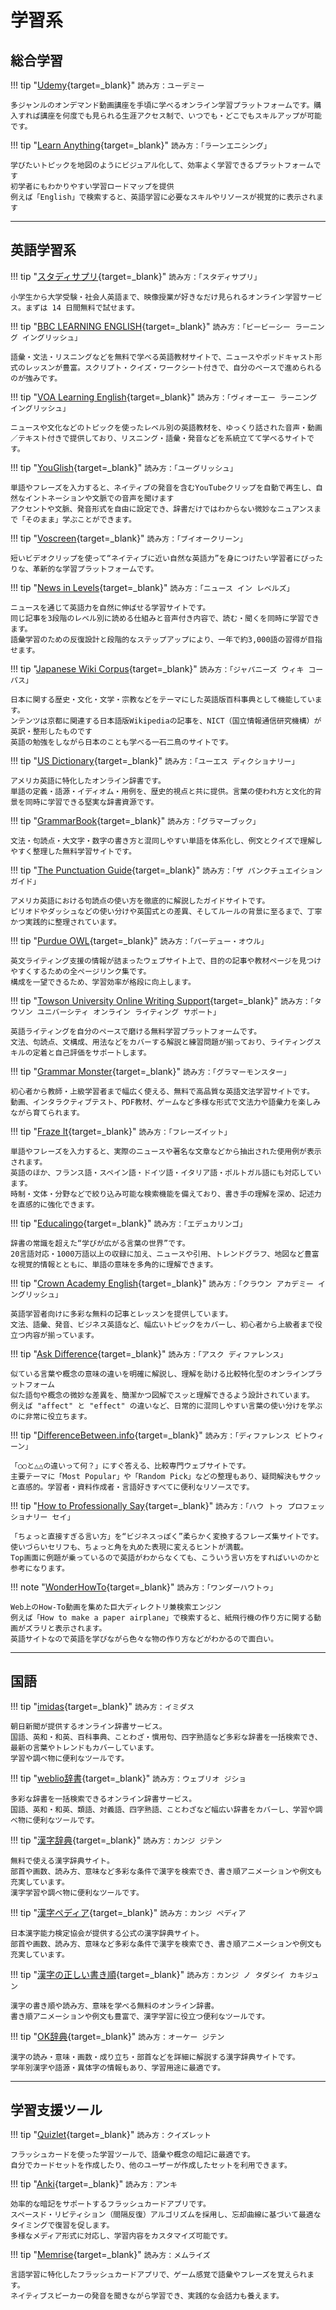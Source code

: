 # 学習系

## 総合学習

!!! tip "[Udemy](https://www.udemy.com/){target=_blank}"
    ```
    読み方：ユーデミー
    ```

    多ジャンルのオンデマンド動画講座を手頃に学べるオンライン学習プラットフォームです。購入すれば講座を何度でも見られる生涯アクセス制で、いつでも・どこでもスキルアップが可能です。

!!! tip "[Learn Anything](https://learn-anything.xyz/){target=_blank}"
    ```
    読み方：「ラーンエニシング」
    ```

    学びたいトピックを地図のようにビジュアル化して、効率よく学習できるプラットフォームです
    初学者にもわかりやすい学習ロードマップを提供
    例えば「English」で検索すると、英語学習に必要なスキルやリソースが視覚的に表示されます
---

## 英語学習系
!!! tip "[スタディサプリ](https://learn.studysapuri.jp/login){target=_blank}"
    ```
    読み方：「スタディサプリ」
    ```

    小学生から大学受験・社会人英語まで、映像授業が好きなだけ見られるオンライン学習サービス。まずは 14 日間無料で試せます。

!!! tip "[BBC LEARNING ENGLISH](https://www.bbc.co.uk/learningenglish/){target=_blank}"
    ```
    読み方：「ビービーシー ラーニング イングリッシュ」
    ```

    語彙・文法・リスニングなどを無料で学べる英語教材サイトで、ニュースやポッドキャスト形式のレッスンが豊富。スクリプト・クイズ・ワークシート付きで、自分のペースで進められるのが強みです。

!!! tip "[VOA Learning English](https://learningenglish.voanews.com/){target=_blank}"
    ```
    読み方：「ヴィオーエー ラーニング イングリッシュ」
    ```

    ニュースや文化などのトピックを使ったレベル別の英語教材を、ゆっくり話された音声・動画／テキスト付きで提供しており、リスニング・語彙・発音などを系統立てて学べるサイトです。

!!! tip "[YouGlish](https://youglish.com/){target=_blank}"
    ```
    読み方：「ユーグリッシュ」
    ```

    単語やフレーズを入力すると、ネイティブの発音を含むYouTubeクリップを自動で再生し、自然なイントネーションや文脈での音声を聞けます
    アクセントや文脈、発音形式を自由に設定でき、辞書だけではわからない微妙なニュアンスまで「そのまま」学ぶことができます。

!!! tip "[Voscreen](https://www.voscreen.com/){target=_blank}"
    ```
    読み方：「ブイオークリーン」
    ```

    短いビデオクリップを使って“ネイティブに近い自然な英語力”を身につけたい学習者にぴったりな、革新的な学習プラットフォームです。

!!! tip "[News in Levels](https://www.newsinlevels.com/){target=_blank}"
    ```
    読み方：「ニュース イン レベルズ」
    ```

    ニュースを通じて英語力を自然に伸ばせる学習サイトです。
    同じ記事を3段階のレベル別に読める仕組みと音声付き内容で、読む・聞くを同時に学習できます。
    語彙学習のための反復設計と段階的なステップアップにより、一年で約3,000語の習得が目指せます。

!!! tip "[Japanese Wiki Corpus](https://www.japanese-wiki-corpus.org/){target=_blank}"
    ```
    読み方：「ジャパニーズ ウィキ コーパス」
    ```

    日本に関する歴史・文化・文学・宗教などをテーマにした英語版百科事典として機能しています。
    ンテンツは京都に関連する日本語版Wikipediaの記事を、NICT（国立情報通信研究機構）が英訳・整形したものです
    英語の勉強をしながら日本のことも学べる一石二鳥のサイトです。

!!! tip "[US Dictionary](https://usdictionary.com/){target=_blank}"
    ```
    読み方：「ユーエス ディクショナリー」
    ```

    アメリカ英語に特化したオンライン辞書です。
    単語の定義・語源・イディオム・用例を、歴史的視点と共に提供。言葉の使われ方と文化的背景を同時に学習できる堅実な辞書資源です。

!!! tip "[GrammarBook](https://www.grammarbook.com/english_rules.asp){target=_blank}"
    ```
    読み方：「グラマーブック」
    ```

    文法・句読点・大文字・数字の書き方と混同しやすい単語を体系化し、例文とクイズで理解しやすく整理した無料学習サイトです。

!!! tip "[The Punctuation Guide](https://www.thepunctuationguide.com/index.html){target=_blank}"
    ```
    読み方：「ザ パンクチュエイション ガイド」
    ```

    アメリカ英語における句読点の使い方を徹底的に解説したガイドサイトです。
    ピリオドやダッシュなどの使い分けや英国式との差異、そしてルールの背景に至るまで、丁寧かつ実践的に整理されています。

!!! tip "[Purdue OWL](https://owl.purdue.edu/site_map.html){target=_blank}"
    ```
    読み方：「パーデュー・オウル」
    ```

    英文ライティング支援の情報が詰まったウェブサイト上で、目的の記事や教材ページを見つけやすくするための全ページリンク集です。
    構成を一望できるため、学習効率が格段に向上します。

!!! tip "[Towson University Online Writing Support](https://webapps.towson.edu/ows/index.asp){target=_blank}"
    ```
    読み方：「タウソン ユニバーシティ オンライン ライティング サポート」
    ```

    英語ライティングを自分のペースで磨ける無料学習プラットフォームです。
    文法、句読点、文構成、用法などをカバーする解説と練習問題が揃っており、ライティングスキルの定着と自己評価をサポートします。

!!! tip "[Grammar Monster](https://www.grammar-monster.com/index.html){target=_blank}"
    ```
    読み方：「グラマーモンスター」
    ```

    初心者から教師・上級学習者まで幅広く使える、無料で高品質な英語文法学習サイトです。
    動画、インタラクティブテスト、PDF教材、ゲームなど多様な形式で文法力や語彙力を楽しみながら育てられます。

!!! tip "[Fraze It](https://fraze.it/){target=_blank}"
    ```
    読み方：「フレーズイット」
    ```

    単語やフレーズを入力すると、実際のニュースや著名な文章などから抽出された使用例が表示されます。
    英語のほか、フランス語・スペイン語・ドイツ語・イタリア語・ポルトガル語にも対応しています。
    時制・文体・分野などで絞り込み可能な検索機能を備えており、書き手の理解を深め、記述力を直感的に強化できます。

!!! tip "[Educalingo](https://educalingo.com/en/dic-en){target=_blank}"
    ```
    読み方：「エデュカリンゴ」
    ```

    辞書の常識を超えた“学びが広がる言葉の世界”です。
    20言語対応・1000万語以上の収録に加え、ニュースや引用、トレンドグラフ、地図など豊富な視覚的情報とともに、単語の意味を多角的に理解できます。

!!! tip "[Crown Academy English](https://www.crownacademyenglish.com/articles/){target=_blank}"
    ```
    読み方：「クラウン アカデミー イングリッシュ」
    ```

    英語学習者向けに多彩な無料の記事とレッスンを提供しています。
    文法、語彙、発音、ビジネス英語など、幅広いトピックをカバーし、初心者から上級者まで役立つ内容が揃っています。

!!! tip "[Ask Difference](https://www.askdifference.com/){target=_blank}"
    ```
    読み方：「アスク ディファレンス」
    ```

    似ている言葉や概念の意味の違いを明確に解説し、理解を助ける比較特化型のオンラインプラットフォーム
    似た語句や概念の微妙な差異を、簡潔かつ図解でスッと理解できるよう設計されています。
    例えば "affect" と "effect" の違いなど、日常的に混同しやすい言葉の使い分けを学ぶのに非常に役立ちます。

!!! tip "[DifferenceBetween.info](https://www.differencebetween.info/){target=_blank}"
    ```
    読み方：「ディファレンス ビトウィーン」
    ```

    「○○と△△の違いって何？」にすぐ答える、比較専門ウェブサイトです。
    主要テーマに「Most Popular」や「Random Pick」などの整理もあり、疑問解決もサクッと直感的。学習者・資料作成者・言語好きすべてに便利なリソースです。

!!! tip "[How to Professionally Say](https://howtoprofessionallysay.akashrajpurohit.com/){target=_blank}"
    ```
    読み方：「ハウ トゥ プロフェッショナリー セイ」
    ```

    「ちょっと直接すぎる言い方」を“ビジネスっぽく”柔らかく変換するフレーズ集サイトです。
    使いづらいセリフも、ちょっと角を丸めた表現に変えるヒントが満載。
    Top画面に例題が乗っているので英語がわからなくても、こういう言い方をすればいいのかと参考になります。

!!! note "[WonderHowTo](https://www.wonderhowto.com/){target=_blank}"
    ```
    読み方：「ワンダーハウトゥ」
    ```

    Web上のHow-To動画を集めた巨大ディレクトリ兼検索エンジン
    例えば「How to make a paper airplane」で検索すると、紙飛行機の作り方に関する動画がズラリと表示されます。
    英語サイトなので英語を学びながら色々な物の作り方などがわかるので面白い。


---

## 国語

!!! tip "[imidas](https://imidas.jp/){target=_blank}"
    ```
    読み方：イミダス
    ```

    朝日新聞が提供するオンライン辞書サービス。
    国語、英和・和英、百科事典、ことわざ・慣用句、四字熟語など多彩な辞書を一括検索でき、最新の言葉やトレンドもカバーしています。
    学習や調べ物に便利なツールです。

!!! tip "[weblio辞書](https://www.weblio.jp/){target=_blank}"
    ```
    読み方：ウェブリオ ジショ
    ```

    多彩な辞書を一括検索できるオンライン辞書サービス。
    国語、英和・和英、類語、対義語、四字熟語、ことわざなど幅広い辞書をカバーし、学習や調べ物に便利なツールです。

!!! tip "[漢字辞典](https://kanji.jitenon.jp/){target=_blank}"
    ```
    読み方：カンジ ジテン
    ```

    無料で使える漢字辞典サイト。
    部首や画数、読み方、意味など多彩な条件で漢字を検索でき、書き順アニメーションや例文も充実しています。
    漢字学習や調べ物に便利なツールです。

!!! tip "[漢字ペディア](https://www.kanjipedia.jp/){target=_blank}"
    ```
    読み方：カンジ ペディア
    ```

    日本漢字能力検定協会が提供する公式の漢字辞典サイト。
    部首や画数、読み方、意味など多彩な条件で漢字を検索でき、書き順アニメーションや例文も充実しています。

!!! tip "[漢字の正しい書き順](https://www.kakijun.jp/){target=_blank}"
    ```
    読み方：カンジ ノ タダシイ カキジュン
    ```

    漢字の書き順や読み方、意味を学べる無料のオンライン辞書。
    書き順アニメーションや例文も豊富で、漢字学習に役立つ便利なツールです。

!!! tip "[OK辞典](https://okjiten.jp/){target=_blank}"
    ```
    読み方：オーケー ジテン
    ```

    漢字の読み・意味・画数・成り立ち・部首などを詳細に解説する漢字辞典サイトです。
    学年別漢字や語源・異体字の情報もあり、学習用途に最適です。

---

## 学習支援ツール

!!! tip "[Quizlet](https://quizlet.com/ja){target=_blank}"
    ```
    読み方：クイズレット
    ```

    フラッシュカードを使った学習ツールで、語彙や概念の暗記に最適です。
    自分でカードセットを作成したり、他のユーザーが作成したセットを利用できます。

!!! tip "[Anki](https://apps.ankiweb.net/){target=_blank}"
    ```
    読み方：アンキ
    ```

    効率的な暗記をサポートするフラッシュカードアプリです。
    スペースド・リピティション（間隔反復）アルゴリズムを採用し、忘却曲線に基づいて最適なタイミングで復習を促します。
    多様なメディア形式に対応し、学習内容をカスタマイズ可能です。

!!! tip "[Memrise](https://www.memrise.com/){target=_blank}"
    ```
    読み方：メムライズ
    ```

    言語学習に特化したフラッシュカードアプリで、ゲーム感覚で語彙やフレーズを覚えられます。
    ネイティブスピーカーの発音を聞きながら学習でき、実践的な会話力も養えます。


